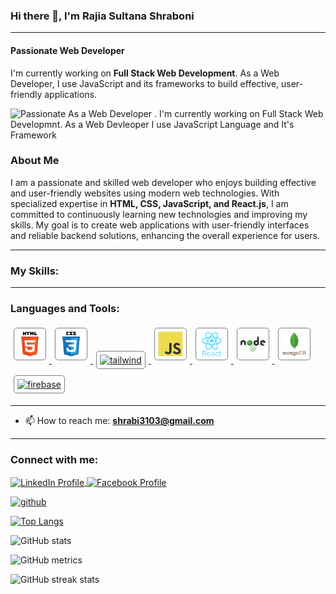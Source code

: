 ### Hi there 👋, I'm Rajia Sultana Shraboni
----------------------------------

#### Passionate Web Developer 
I'm currently working on <strong>Full Stack Web Development</strong>. As a Web Developer, I use JavaScript and its frameworks to build effective, user-friendly applications.

![Passionate As a Web Developer . I'm currently working on Full Stack Web Developmnt. As a Web Devleoper I use JavaScript Language and It's Framework](https://media.licdn.com/dms/image/v2/D5616AQE3tOL_neJF3w/profile-displaybackgroundimage-shrink_350_1400/profile-displaybackgroundimage-shrink_350_1400/0/1704393950168?e=1736380800&v=beta&t=DHevVgpbdlCCcc9LI26A-SDAk6TtxmJqIKnKrZRHyQU)



### About Me
I am a passionate and skilled web developer who enjoys building effective and user-friendly websites using modern web technologies. With specialized expertise in **HTML, CSS, JavaScript, and React.js**, I am committed to continuously learning new technologies and improving my skills. My goal is to create web applications with user-friendly interfaces and reliable backend solutions, enhancing the overall experience for users.

-------------------------------------------

### My Skills:
--------------------------------


<h3 align="left">Languages and Tools:</h3> <p align="left">    <a href="https://www.w3.org/html/" target="_blank" rel="noreferrer">      <img src="https://raw.githubusercontent.com/devicons/devicon/master/icons/html5/html5-original-wordmark.svg" alt="html5" width="40" height="40" style="border: 1px solid gray; padding: 5px; margin: 5px; border-radius: 5px;"/>    </a>    <a href="https://www.w3schools.com/css/" target="_blank" rel="noreferrer">      <img src="https://raw.githubusercontent.com/devicons/devicon/master/icons/css3/css3-original-wordmark.svg" alt="css3" width="40" height="40" style="border: 1px solid gray; padding: 5px; margin: 5px; border-radius: 5px;"/>    </a>    <a href="https://tailwindcss.com/" target="_blank" rel="noreferrer">      <img src="https://www.vectorlogo.zone/logos/tailwindcss/tailwindcss-icon.svg" alt="tailwind" width="40" height="40" style="border: 1px solid gray; padding: 5px; margin: 5px; border-radius: 5px;"/>    </a>    <a href="https://developer.mozilla.org/en-US/docs/Web/JavaScript" target="_blank" rel="noreferrer">      <img src="https://raw.githubusercontent.com/devicons/devicon/master/icons/javascript/javascript-original.svg" alt="javascript" width="40" height="40" style="border: 1px solid gray; padding: 5px; margin: 5px; border-radius: 5px;"/>    </a>    <a href="https://reactjs.org/" target="_blank" rel="noreferrer">      <img src="https://raw.githubusercontent.com/devicons/devicon/master/icons/react/react-original-wordmark.svg" alt="react" width="40" height="40" style="border: 1px solid gray; padding: 5px; margin: 5px; border-radius: 5px;"/>    </a>    <a href="https://nodejs.org" target="_blank" rel="noreferrer">      <img src="https://raw.githubusercontent.com/devicons/devicon/master/icons/nodejs/nodejs-original-wordmark.svg" alt="nodejs" width="40" height="40" style="border: 1px solid gray; padding: 5px; margin: 5px; border-radius: 5px;"/>    </a>    <a href="https://www.mongodb.com/" target="_blank" rel="noreferrer">      <img src="https://raw.githubusercontent.com/devicons/devicon/master/icons/mongodb/mongodb-original-wordmark.svg" alt="mongodb" width="40" height="40" style="border: 1px solid gray; padding: 5px; margin: 5px; border-radius: 5px;"/>    </a>    <a href="https://firebase.google.com/" target="_blank" rel="noreferrer">      <img src="https://www.vectorlogo.zone/logos/firebase/firebase-icon.svg" alt="firebase" width="40" height="40" style="border: 1px solid gray; padding: 5px; margin: 5px; border-radius: 5px;"/>    </a>  </p>



-------------------------------

- 📫 How to reach me: **shrabi3103@gmail.com**

----------------------------

### Connect with me:
<p align="left">
  <a href="https://www.linkedin.com/in/rajia-sultana-shraboni-17096327b/" target="_blank" rel="noreferrer">
    <img align="center" src="https://raw.githubusercontent.com/rahuldkjain/github-profile-readme-generator/master/src/images/icons/Social/linked-in-alt.svg" alt="LinkedIn Profile" height="30" width="40" />
  </a>
  <a href="https://www.facebook.com/rajiasultana.shraboni" target="_blank" rel="noreferrer">
    <img align="center" src="https://raw.githubusercontent.com/rahuldkjain/github-profile-readme-generator/master/src/images/icons/Social/facebook.svg" alt="Facebook Profile" height="30" width="40" />
  </a>
</p>


[<img src='https://cdn.jsdelivr.net/npm/simple-icons@3.0.1/icons/github.svg' alt='github' height='40'>](https://github.com/rajiasultanashraboni)  

[![Top Langs](https://github-readme-stats.vercel.app/api/top-langs/?username=rajiasultanashraboni)](https://github.com/anuraghazra/github-readme-stats)

![GitHub stats](https://github-readme-stats.vercel.app/api?username=rajiasultanashraboni&show_icons=true&count_private=true)  

![GitHub metrics](https://metrics.lecoq.io/rajiasultanashraboni)  

![GitHub streak stats](https://streak-stats.demolab.com/?user=rajiasultanashraboni)  
